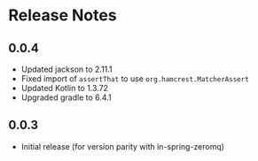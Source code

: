 # Release Notes

## 0.0.4

* Updated jackson to 2.11.1
* Fixed import of `assertThat` to use `org.hamcrest.MatcherAssert`
* Updated Kotlin to 1.3.72
* Upgraded gradle to 6.4.1

## 0.0.3

* Initial release (for version parity with in-spring-zeromq)